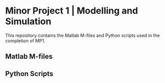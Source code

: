 # Minor Project 1 | Modelling and Simulation

This repository contains the Matlab M-files and Python scripts used in the completion of MP1. 

## Matlab M-files

## Python Scripts


